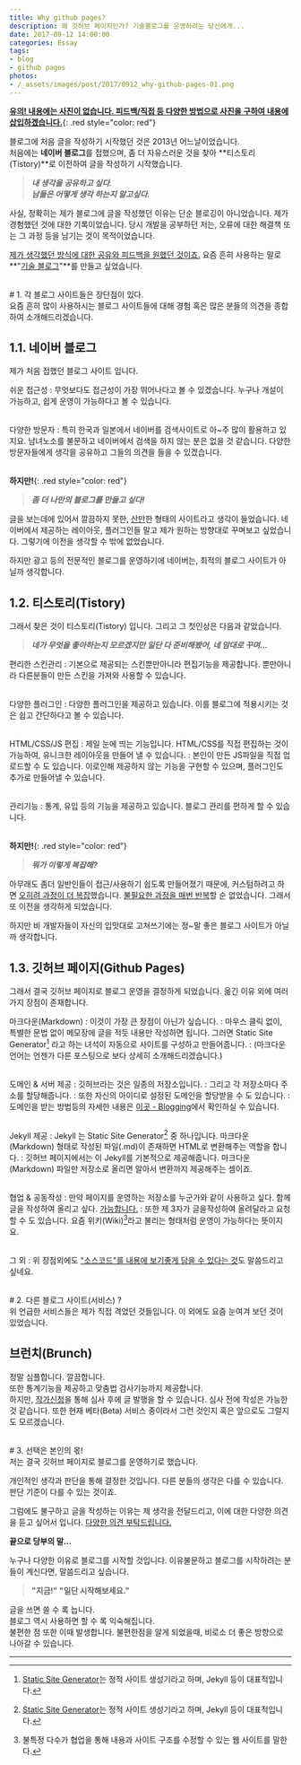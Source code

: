 ```yaml
---
title: Why github pages?
description: 왜 깃허브 페이지인가? 기술블로그를 운영하려는 당신에게...
date: 2017-09-12 14:00:00
categories: Essay
tags:
- blog
- github pages
photos:
- /_assets/images/post/2017/0912_why-github-pages-01.png
---
```


**<u>유의! 내용에는 사진이 없습니다. 피드백/직접 등 다양한 방법으로 사진을 구하여 내용에 삽입하겠습니다.</u>**{: .red style="color: red"}

블로그에 처음 글을 작성하기 시작했던 것은 2013년 어느날이었습니다.  
처음에는 **네이버 블로그**를 접했으며, 좀 더 자유스러운 것을 찾아 **티스토리(Tistory)**로 이전하여 글을 작성하기 시작했습니다.

> **<i>
> 내 생각을 공유하고 싶다.  
> 남들은 어떻게 생각 하는지 알고싶다.
> </i>**

사실, 정확히는 제가 블로그에 글을 작성했던 이유는 단순 블로깅이 아니었습니다. 제가 경험했던 것에 대한 기록이었습니다. 당시 개발을 공부하던 저는, 오류에 대한 해결책 또는 그 과정 등을 남기는 것이 목적이었습니다.

<u>제가 생각했던 방식에 대한 공유와 피드백을 원했던 것이죠.</u> 요즘 흔히 사용하는 말로 **"<u>기술 블로그</u>"**를 만들고 싶었습니다.

<br/>
# 1. 각 블로그 사이트들은 장단점이 있다.
<br/>
요즘 흔히 많이 사용하시는 블로그 사이트들에 대해 경험 혹은 많은 분들의 의견을 종합하여 소개해드리겠습니다.

## 1.1. 네이버 블로그

제가 처음 접했던 블로그 사이트 입니다.

쉬운 접근성
: 무엇보다도 접근성이 가장 뛰어나다고 볼 수 있겠습니다. 누구나 개설이 가능하고, 쉽게 운영이 가능하다고 볼 수 있습니다.

<br/>다양한 방문자
: 특히 한국과 일본에서 네이버를 검색사이트로 아~주 많이 활용하고 있지요.  남녀노소를 불문하고 네이버에서 검색을 하지 않는 분은 없을 것 같습니다. 다양한 방문자들에게 생각을 공유하고 그들의 의견을 들을 수 있겠습니다.

<br/>**하지만!**{: .red style="color: red"}

> **<i>좀 더 나만의 블로그를 만들고 싶다!</i>**

글을 보는데에 있어서 깔끔하지 못한, <u>산만</u>한 형태의 사이트라고 생각이 들었습니다. 네이버에서 제공하는 레이아웃, 플러그인들 말고 제가 원하는 방향대로 꾸며보고 싶었습니다. 그렇기에 이전을 생각할 수 밖에 없었습니다.

하지만 광고 등의 전문적인 블로그를 운영하기에 네이버는, 최적의 블로그 사이트가 아닐까 생각합니다.

## 1.2. 티스토리(Tistory)

그래서 찾은 것이 티스토리(Tistory) 입니다. 그리고 그 첫인상은 다음과 같았습니다.

> **<i>네가 무엇을 좋아하는지 모르겠지만 일단 다 준비해봤어, 네 맘대로 꾸며...</i>** 

편리한 스킨관리
: 기본으로 제공되는 스킨뿐만아니라 편집기능을 제공합니다. 뿐만아니라 다른분들이 만든 스킨을 가져와 사용할 수 있습니다.

<br/>다양한 플러그인
: 다양한 플러그인을 제공하고 있습니다. 이를 블로그에 적용시키는 것은 쉽고 간단하다고 볼 수 있습니다.

<br/>HTML/CSS/JS 편집
: 제일 눈에 띄는 기능입니다. HTML/CSS를 직접 편집하는 것이 가능하여, 유니크한 레이아웃을 만들어 낼 수 있습니다.
: 본인이 만든 JS파일을 직접 업로드할 수 도 있습니다. 이로인해 제공하지 않는 기능을 구현할 수 있으며, 플러그인도 추가로 만들어낼 수 있습니다.

<br/>관리기능
: 통계, 유입 등의 기능을 제공하고 있습니다. 블로그 관리를 편하게 할 수 있습니다.

<br/>**하지만!**{: .red style="color: red"}

> **<i>뭐가 이렇게 복잡해?</i>**

아무래도 좀더 일반인들이 접근/사용하기 쉽도록 만들어졌기 때문에, 커스텀하려고 하면 <u>오히려 과정이 더 복잡</u>했습니다. <u>불필요한 과정을 매번 반복</u>할 순 없었습니다. 그래서 또 이전을 생각하게 되었습니다.

하지만 비 개발자들이 자신의 입맛대로 고쳐쓰기에는 정~말 좋은 블로그 사이트가 아닐까 생각합니다.

## 1.3. 깃허브 페이지(Github Pages)

그래서 결국 깃허브 페이지로 블로그 운영을 결정하게 되었습니다.
옮긴 이유 외에 여러가지 장점이 존재합니다.

마크다운(Markdown)
: 이것이 가장 큰 장점이 아닌가 싶습니다. 
: 마우스 클릭 없이, 특별한 문법 없이 메모장에 글을 적듯 내용만 작성하면 됩니다. 그러면 Static Site Generator[^1] 라고 하는 녀석이 자동으로 사이트를 구성하고 만들어줍니다.
: (마크다운 언어는 언젠가 다른 포스팅으로 보다 상세히 소개해드리겠습니다.)

<br/>도메인 & 서버 제공
: 깃허브라는 것은 일종의 저장소입니다.
: 그리고 각 저장소마다 주소를 할당해줍니다.
: 또한 자신의 아이디로 설정된 도메인을 할당받을 수 도 있습니다.
: 도메인을 받는 방법등의 자세한 내용은 [이곳 - Blogging]에서 확인하실 수 있습니다.

<br/>Jekyll 제공
: Jekyll 는 Static Site Generator[^1] 중 하나입니다. 마크다운(Markdown) 형태로 작성된 파일(.md)이 존재하면 HTML로 변환해주는 역할을 합니다.
: 깃허브 페이지에서는 이 Jekyll를 기본적으로 제공해줍니다. 마크다운(Markdown) 파일만 저장소로 올리면 알아서 변환까지 제공해주는 셈이죠.

<br/>협업 & 공동작성
: 만약 페이지를 운영하는 저장소를 누군가와 같이 사용하고 싶다. 함께 글을 작성하여 올리고 싶다. <u>가능합니다.</u>
: 또한 제 3자가 글을작성하여 올려달라고 요청할 수 도 있습니다. 요즘 위키(Wiki)[^2]라고 불리는 형태처럼 운영이 가능하다는 뜻이지요.

<br/>그 외
: 위 장점외에도 <u>"소스코드"를 내용에 보기좋게 담을 수 있다는 것</u>도 말씀드리고 싶네요.

<br/>
# 2. 다른 블로그 사이트(서비스) ?
<br/>
위 언급한 서비스들은 제가 직접 격었던 것들입니다. 이 외에도 요즘 눈여겨 보던 것이 있었습니다.

## 브런치(Brunch)

정말 심플합니다. 깔끔합니다.  
또한 통계기능을 제공하고 맞춤법 검사기능까지 제공합니다.  
하지만, <u>작가신청</u>을 통해 심사 후에 글 발행을 할 수 있습니다. 심사 전에 작성은 가능한 것 같습니다. 또한 현재 베타(Beta) 서비스 중이라서 그런 것인지 혹은 앞으로도 그럴지도 모르겠습니다.

<br/>
# 3. 선택은 본인의 몫!
<br/>
저는 결국 깃허브 페이지로 블로그를 운영하기로 했습니다.

개인적인 생각과 판단을 통해 결정한 것입니다. 다른 분들의 생각은 다를 수 있습니다. 판단 기준이 다를 수 있는 것이죠.

그럼에도 불구하고 글을 작성하는 이유는 제 생각을 전달드리고, 이에 대한 다양한 의견을 듣고 싶어서 입니다. <u>다양한 의견 부탁드립니다.</u>

**끝으로 당부의 말...**

누구나 다양한 이유로 블로그를 시작할 것입니다. 이유불문하고 블로그를 시작하려는 분들이 계신다면, 말씀드리고 싶습니다.

> <b>
> "지금!"  
> "일단 시작해보세요."
> </b>

글을 쓰면 쓸 수 록 늡니다.  
블로그 역시 사용하면 할 수 록 익숙해집니다.  
불편한 점 또한 이때 발생합니다. 불편한점을 알게 되었을때, 비로소 더 좋은 방향으로 나아갈 수 있습니다.


---

[^1]: [Static Site Generator]는 정적 사이트 생성기라고 하며, Jekyll 등이 대표적입니다.
[^2]: 불특정 다수가 협업을 통해 내용과 사이트 구조를 수정할 수 있는 웹 사이트를 말한다.

[Static Site Generator]: https://www.staticgen.com/
[이곳 - Blogging]: http://blog.expvirus.com/posts/2017/08-21-blogging-with-github-pages-jekyll/